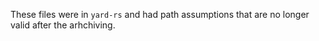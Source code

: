 These files were in `yard-rs` and had path assumptions that are no longer valid after the arhchiving.